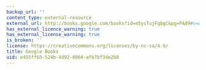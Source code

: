 ```yaml
---
backup_url: ''
content_type: external-resource
external_url: http://books.google.com/books?id=m5ysTujFqbgC&pg=PA89#v=onepage
has_external_licence_warning: true
has_external_license_warning: true
is_broken: ''
license: https://creativecommons.org/licenses/by-nc-sa/4.0/
title: Google Books
uid: e455ff65-524b-4d92-8864-afb7bf34e2b8
---
```

